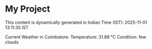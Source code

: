 # My Project

This content is dynamically generated in Indian Time (IST): 2025-11-01 13:11:35 IST


Current Weather in Coimbatore:
Temperature: 31.88 °C
Condition: few clouds
